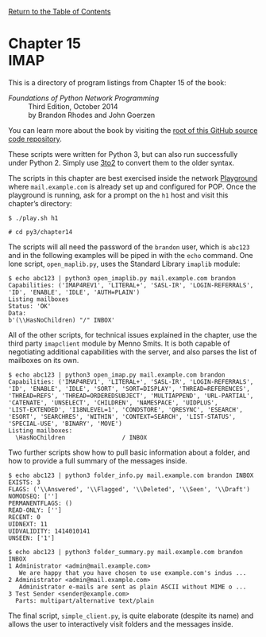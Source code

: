 [Return to the Table of Contents](https://github.com/brandon-rhodes/fopnp#readme)

# Chapter 15<br>IMAP

This is a directory of program listings from Chapter 15 of the book:

<dl>
<dt><i>Foundations of Python Network Programming</i></dt>
<dd>
Third Edition, October 2014<br>
by Brandon Rhodes and John Goerzen
</dd>
</dl>

You can learn more about the book by visiting the
[root of this GitHub source code repository](https://github.com/brandon-rhodes/fopnp#readme).

These scripts were written for Python 3, but can also run successfully
under Python 2.  Simply use [3to2](https://pypi.python.org/pypi/3to2) to
convert them to the older syntax.

The scripts in this chapter are best exercised inside the network
[Playground](../../playground#readme) where `mail.example.com` is
already set up and configured for POP.  Once the playground is running,
ask for a prompt on the `h1` host and visit this chapter’s directory:

    $ ./play.sh h1

    # cd py3/chapter14

The scripts will all need the password of the `brandon` user, which is
`abc123` and in the following examples will be piped in with the `echo`
command.  One lone script, `open_maplib.py`, uses the Standard Library
`imaplib` module:

```
$ echo abc123 | python3 open_imaplib.py mail.example.com brandon
Capabilities: ('IMAP4REV1', 'LITERAL+', 'SASL-IR', 'LOGIN-REFERRALS',
'ID', 'ENABLE', 'IDLE', 'AUTH=PLAIN')
Listing mailboxes 
Status: 'OK'
Data:
b'(\\HasNoChildren) "/" INBOX'
```

All of the other scripts, for technical issues explained in the chapter,
use the third party `imapclient` module by Menno Smits.  It is both
capable of negotiating additional capabilities with the server, and also
parses the list of mailboxes on its own.

```
$ echo abc123 | python3 open_imap.py mail.example.com brandon
Capabilities: ('IMAP4REV1', 'LITERAL+', 'SASL-IR', 'LOGIN-REFERRALS',
'ID', 'ENABLE', 'IDLE', 'SORT', 'SORT=DISPLAY', 'THREAD=REFERENCES',
'THREAD=REFS', 'THREAD=ORDEREDSUBJECT', 'MULTIAPPEND', 'URL-PARTIAL',
'CATENATE', 'UNSELECT', 'CHILDREN', 'NAMESPACE', 'UIDPLUS',
'LIST-EXTENDED', 'I18NLEVEL=1', 'CONDSTORE', 'QRESYNC', 'ESEARCH',
'ESORT', 'SEARCHRES', 'WITHIN', 'CONTEXT=SEARCH', 'LIST-STATUS',
'SPECIAL-USE', 'BINARY', 'MOVE')
Listing mailboxes:
  \HasNoChildren                / INBOX
```

Two further scripts show how to pull basic information about a folder,
and how to provide a full summary of the messages inside.

```
$ echo abc123 | python3 folder_info.py mail.example.com brandon INBOX
EXISTS: 3
FLAGS: ('\\Answered', '\\Flagged', '\\Deleted', '\\Seen', '\\Draft')
NOMODSEQ: ['']
PERMANENTFLAGS: ()
READ-ONLY: ['']
RECENT: 0
UIDNEXT: 11
UIDVALIDITY: 1414010141
UNSEEN: ['1']
```

```
$ echo abc123 | python3 folder_summary.py mail.example.com brandon INBOX
1 Administrator <admin@mail.example.com>
   We are happy that you have chosen to use example.com's indus ...
2 Administrator <admin@mail.example.com>
   Administrator e-mails are sent as plain ASCII without MIME o ...
3 Test Sender <sender@example.com>
  Parts: multipart/alternative text/plain
```

The final script, `simple_client.py`, is quite elaborate (despite its
name) and allows the user to interactively visit folders and the
messages inside.
